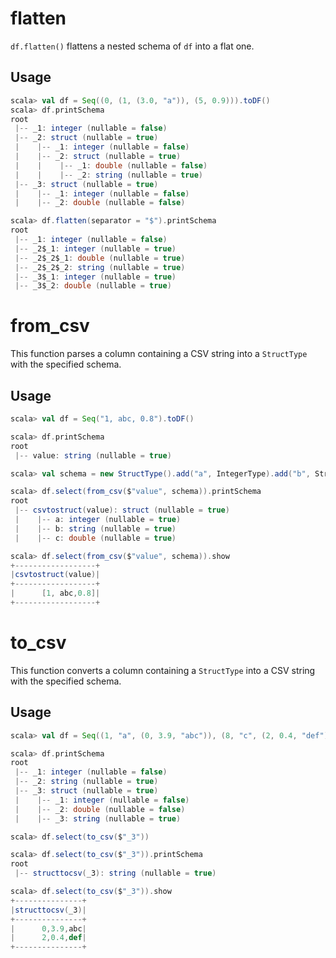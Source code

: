 <!--
  Licensed to the Apache Software Foundation (ASF) under one
  or more contributor license agreements.  See the NOTICE file
  distributed with this work for additional information
  regarding copyright ownership.  The ASF licenses this file
  to you under the Apache License, Version 2.0 (the
  "License"); you may not use this file except in compliance
  with the License.  You may obtain a copy of the License at

    http://www.apache.org/licenses/LICENSE-2.0

  Unless required by applicable law or agreed to in writing,
  software distributed under the License is distributed on an
  "AS IS" BASIS, WITHOUT WARRANTIES OR CONDITIONS OF ANY
  KIND, either express or implied.  See the License for the
  specific language governing permissions and limitations
  under the License.
-->

flatten
================

`df.flatten()` flattens a nested schema of `df` into a flat one.

## Usage

```scala
scala> val df = Seq((0, (1, (3.0, "a")), (5, 0.9))).toDF()
scala> df.printSchema
root
 |-- _1: integer (nullable = false)
 |-- _2: struct (nullable = true)
 |    |-- _1: integer (nullable = false)
 |    |-- _2: struct (nullable = true)
 |    |    |-- _1: double (nullable = false)
 |    |    |-- _2: string (nullable = true)
 |-- _3: struct (nullable = true)
 |    |-- _1: integer (nullable = false)
 |    |-- _2: double (nullable = false)

scala> df.flatten(separator = "$").printSchema
root
 |-- _1: integer (nullable = false)
 |-- _2$_1: integer (nullable = true)
 |-- _2$_2$_1: double (nullable = true)
 |-- _2$_2$_2: string (nullable = true)
 |-- _3$_1: integer (nullable = true)
 |-- _3$_2: double (nullable = true)
```

from_csv
================

This function parses a column containing a CSV string into a `StructType`
with the specified schema.

## Usage

```scala
scala> val df = Seq("1, abc, 0.8").toDF()

scala> df.printSchema
root
 |-- value: string (nullable = true)

scala> val schema = new StructType().add("a", IntegerType).add("b", StringType).add("c", DoubleType)

scala> df.select(from_csv($"value", schema)).printSchema
root
 |-- csvtostruct(value): struct (nullable = true)
 |    |-- a: integer (nullable = true)
 |    |-- b: string (nullable = true)
 |    |-- c: double (nullable = true)

scala> df.select(from_csv($"value", schema)).show
+------------------+
|csvtostruct(value)|
+------------------+
|      [1, abc,0.8]|
+------------------+
```

to_csv
================

This function converts a column containing a `StructType` into a CSV string
with the specified schema.

## Usage

```scala
scala> val df = Seq((1, "a", (0, 3.9, "abc")), (8, "c", (2, 0.4, "def"))).toDF()

scala> df.printSchema
root
 |-- _1: integer (nullable = false)
 |-- _2: string (nullable = true)
 |-- _3: struct (nullable = true)
 |    |-- _1: integer (nullable = false)
 |    |-- _2: double (nullable = false)
 |    |-- _3: string (nullable = true)

scala> df.select(to_csv($"_3"))

scala> df.select(to_csv($"_3")).printSchema
root
 |-- structtocsv(_3): string (nullable = true)

scala> df.select(to_csv($"_3")).show
+---------------+
|structtocsv(_3)|
+---------------+
|      0,3.9,abc|
|      2,0.4,def|
+---------------+
```
